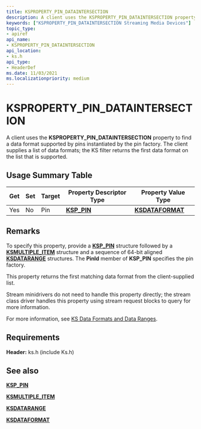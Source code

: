 ```yaml
---
title: KSPROPERTY_PIN_DATAINTERSECTION
description: A client uses the KSPROPERTY_PIN_DATAINTERSECTION property to find a data format supported by pins instantiated by the pin factory. The client supplies a list of data formats; the KS filter returns the first data format on the list that is supported.
keywords: ["KSPROPERTY_PIN_DATAINTERSECTION Streaming Media Devices"]
topic_type:
- apiref
api_name:
- KSPROPERTY_PIN_DATAINTERSECTION
api_location:
- ks.h
api_type:
- HeaderDef
ms.date: 11/03/2021
ms.localizationpriority: medium
---
```


# KSPROPERTY_PIN_DATAINTERSECTION

A client uses the **KSPROPERTY_PIN_DATAINTERSECTION** property to find a data format supported by pins instantiated by the pin factory. The client supplies a list of data formats; the KS filter returns the first data format on the list that is supported.

## Usage Summary Table

| Get | Set | Target | Property Descriptor Type | Property Value Type |
|--|--|--|--|--|
| Yes | No | Pin | [**KSP_PIN**](/windows-hardware/drivers/ddi/ks/ns-ks-ksp_pin) | [**KSDATAFORMAT**](/windows-hardware/drivers/ddi/ks/ns-ks-ksdataformat) |

## Remarks

To specify this property, provide a [**KSP_PIN**](/windows-hardware/drivers/ddi/ks/ns-ks-ksp_pin) structure followed by a [**KSMULTIPLE_ITEM**](/windows-hardware/drivers/ddi/ks/ns-ks-ksmultiple_item) structure and a sequence of 64-bit aligned [**KSDATARANGE**](/previous-versions/ff561658(v=vs.85)) structures. The **PinId** member of **KSP_PIN** specifies the pin factory.

This property returns the first matching data format from the client-supplied list.

Stream minidrivers do not need to handle this property directly; the stream class driver handles this property using stream request blocks to query for more information.

For more information, see [KS Data Formats and Data Ranges](ks-data-formats-and-data-ranges.md).

## Requirements

**Header:** ks.h (include Ks.h)

## See also

[**KSP_PIN**](/windows-hardware/drivers/ddi/ks/ns-ks-ksp_pin)

[**KSMULTIPLE_ITEM**](/windows-hardware/drivers/ddi/ks/ns-ks-ksmultiple_item)

[**KSDATARANGE**](/previous-versions/ff561658(v=vs.85))

[**KSDATAFORMAT**](/windows-hardware/drivers/ddi/ks/ns-ks-ksdataformat)
